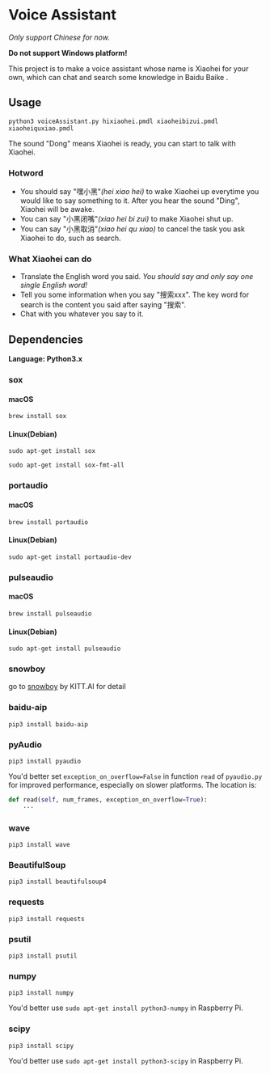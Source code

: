 # Voice Assistant

*Only support Chinese for now.*

**Do not support Windows platform!**

This project is to make a voice assistant whose name is Xiaohei for your own, which can chat and search some knowledge in Baidu Baike .

## Usage

`python3 voiceAssistant.py hixiaohei.pmdl xiaoheibizui.pmdl xiaoheiquxiao.pmdl`

The sound "Dong" means Xiaohei is ready, you can start to talk with Xiaohei.

### Hotword

* You should say "嘿小黑"*(hei xiao hei)* to wake Xiaohei up everytime you would like to say something to it. After you hear the sound "Ding", Xiaohei will be awake.
* You can say "小黑闭嘴"*(xiao hei bi zui)* to make Xiaohei shut up.
* You can say "小黑取消"*(xiao hei qu xiao)* to cancel the task you ask Xiaohei to do, such as search.

### What Xiaohei can do

* Translate the English word you said. *You should say and only say one single English word!*
* Tell you some information when you say "搜索xxx". The key word for search is the content you said after saying "搜索".
* Chat with you whatever you say to it.


## Dependencies

**Language: Python3.x**

### sox

#### macOS

`brew install sox`

#### Linux(Debian)

`sudo apt-get install sox`

`sudo apt-get install sox-fmt-all`

### portaudio

#### macOS

`brew install portaudio`

#### Linux(Debian)

`sudo apt-get install portaudio-dev`

### pulseaudio

#### macOS

`brew install pulseaudio`

#### Linux(Debian)

`sudo apt-get install pulseaudio`

### snowboy

go to [snowboy](https://github.com/Kitt-AI/snowboy) by KITT.AI for detail

### baidu-aip

`pip3 install baidu-aip`

### pyAudio

`pip3 install pyaudio`

You'd better set `exception_on_overflow=False` in function `read` of `pyaudio.py` for improved performance, especially on slower platforms. The location is: 

```python
def read(self, num_frames, exception_on_overflow=True):
    ···
```

### wave

`pip3 install wave`

### BeautifulSoup

`pip3 install beautifulsoup4`

### requests

`pip3 install requests`

### psutil

`pip3 install psutil`

### numpy

`pip3 install numpy`

You'd better use `sudo apt-get install python3-numpy` in Raspberry Pi.

### scipy

`pip3 install scipy`

You'd better use `sudo apt-get install python3-scipy` in Raspberry Pi.